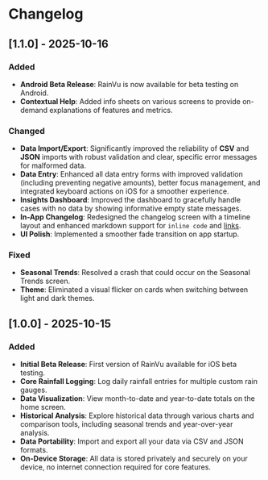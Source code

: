 # Changelog

## [1.1.0] - 2025-10-16

### Added
- **Android Beta Release**: RainVu is now available for beta testing on Android.
- **Contextual Help**: Added info sheets on various screens to provide on-demand explanations of features and metrics.

### Changed
- **Data Import/Export**: Significantly improved the reliability of **CSV** and **JSON** imports with robust validation and clear, specific error messages for malformed data.
- **Data Entry**: Enhanced all data entry forms with improved validation (including preventing negative amounts), better focus management, and integrated keyboard actions on iOS for a smoother experience.
- **Insights Dashboard**: Improved the dashboard to gracefully handle cases with no data by showing informative empty state messages.
- **In-App Changelog**: Redesigned the changelog screen with a timeline layout and enhanced markdown support for `inline code` and [links](https://github.com/the-user-created/RainVu).
- **UI Polish**: Implemented a smoother fade transition on app startup.

### Fixed
- **Seasonal Trends**: Resolved a crash that could occur on the Seasonal Trends screen.
- **Theme**: Eliminated a visual flicker on cards when switching between light and dark themes.

## [1.0.0] - 2025-10-15

### Added

- **Initial Beta Release**: First version of RainVu available for iOS beta testing.
- **Core Rainfall Logging**: Log daily rainfall entries for multiple custom rain gauges.
- **Data Visualization**: View month-to-date and year-to-date totals on the home screen.
- **Historical Analysis**: Explore historical data through various charts and comparison tools, including seasonal trends and year-over-year analysis.
- **Data Portability**: Import and export all your data via CSV and JSON formats.
- **On-Device Storage**: All data is stored privately and securely on your device, no internet connection required for core features.
